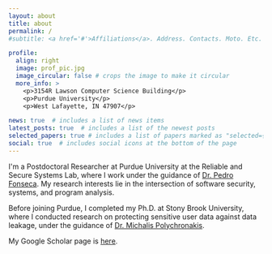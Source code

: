 ```yaml
---
layout: about
title: about
permalink: /
#subtitle: <a href='#'>Affiliations</a>. Address. Contacts. Moto. Etc.

profile:
  align: right
  image: prof_pic.jpg
  image_circular: false # crops the image to make it circular
  more_info: >
    <p>3154R Lawson Computer Science Building</p>
    <p>Purdue University</p>
    <p>West Lafayette, IN 47907</p>

news: true  # includes a list of news items
latest_posts: true  # includes a list of the newest posts
selected_papers: true # includes a list of papers marked as "selected={true}"
social: true  # includes social icons at the bottom of the page
---
```


I'm a Postdoctoral Researcher at Purdue University at the Reliable and Secure Systems Lab, where
I work under the guidance of [Dr. Pedro
Fonseca](https://www.cs.purdue.edu/homes/pfonseca/).
My research interests lie in the intersection of software security, systems, and program analysis.

Before joining Purdue, I completed my Ph.D. at Stony Brook University, where I
conducted research on protecting sensitive user data against data leakage, under the guidance of
[Dr. Michalis Polychronakis](https://www3.cs.stonybrook.edu/~mikepo/).

My Google Scholar page is [here](https://scholar.google.com/citations?user=lJqQKlQAAAAJ).

